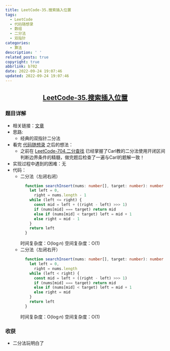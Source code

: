 ```yaml
---
title: LeetCode-35.搜索插入位置
tags:
  - LeetCode
  - 代码随想录
  - 数组
  - 二分法
  - 双指针
categories:
  - 算法
description: ' '
related_posts: true
copyright: true
abbrlink: b702
date: 2022-09-24 19:07:46
updated: 2022-09-24 19:07:46
---
```


## <center>[LeetCode-35.搜索插入位置](https://leetcode.cn/problems/search-insert-position/)</center>

### 题目详解

- 相关链接：[文章](https://programmercarl.com/0035.%E6%90%9C%E7%B4%A2%E6%8F%92%E5%85%A5%E4%BD%8D%E7%BD%AE.html)
- 思路:
  - 经典的双指针二分法
- 看完 [代码随想录](https://programmercarl.com/0035.%E6%90%9C%E7%B4%A2%E6%8F%92%E5%85%A5%E4%BD%8D%E7%BD%AE.html) 之后的想法：
  - 之前在 [LeetCode-704.二分查找](https://andy.city/archives/4f45.html) 已经掌握了Carl教的二分法使用开闭区间判断边界条件的精髓，做完题后检查了一遍与Carl的题解一致！
- 实现过程中遇到的困难：无
- 代码：
  - 二分法（左闭右闭）
    ```ts
      function searchInsert(nums: number[], target: number): number {
        let left = 0,
          right = nums.length - 1
        while (left <= right) {
          const mid = left + ((right - left) >>> 1)
          if (nums[mid] === target) return mid
          else if (nums[mid] < target) left = mid + 1
          else right = mid - 1
        }
        return left
      }
    ```
    时间复杂度：O($\log n$)
    空间复杂度：O(1)
  - 二分法（左闭右开）
    ```ts
      function searchInsert(nums: number[], target: number): number {
        let left = 0,
          right = nums.length
        while (left < right) {
          const mid = left + ((right - left) >>> 1)
          if (nums[mid] === target) return mid
          else if (nums[mid] < target) left = mid + 1
          else right = mid
        }
        return left
      }
    ```
    时间复杂度：O($\log n$)
    空间复杂度：O(1)

### 收获

- 二分法玩明白了
